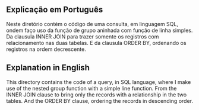 ## Explicação em Português

Neste diretório contém o código de uma consulta, em linguagem SQL, ondem faço uso da função de grupo aninhada com função de linha simples. Da clausula INNER JOIN para trazer somente os registros com relacionamento nas duas tabelas.
E da clausula ORDER BY, ordenando os registros na ordem decrescente.


## Explanation in English

This directory contains the code of a query, in SQL language, where I make use of the nested group function with a simple line function. From the INNER JOIN clause to bring only the records with a relationship in the two tables.
And the ORDER BY clause, ordering the records in descending order.
